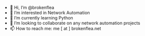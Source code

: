 - 👋 Hi, I’m @brokenflea
- 👀 I’m interested in Network Automation
- 🌱 I’m currently learning Python
- 💞️ I’m looking to collaborate on any network automation projects
- 📫 How to reach me: me [ at ] brokenflea.net

<!---
brokenflea/brokenflea is a ✨ special ✨ repository because its `README.md` (this file) appears on your GitHub profile.
You can click the Preview link to take a look at your changes.
--->
